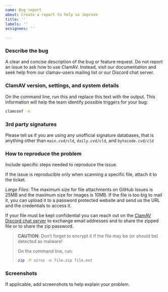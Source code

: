 ```yaml
---
name: Bug report
about: Create a report to help us improve
title: ''
labels: ''
assignees: ''

---
```


<!-- *STOP!* Please verify that the issue you're reporting is not a security issue before you continue.

Security issues must **never** be reported on GitHub Issues because GitHub Issues are public by default. A security issue, or vulnerability, may be any bug that represents a threat to the security of the ClamAV users or any issue that a malicious person could use to cause a Denial of Service (DoS) attack on a network service running ClamAV, such as a mail filter or file upload scanner.

**If you are unsure if your bug is a security issue, please report it as a security issue.** Read [our Security Policy](https://github.com/Cisco-Talos/clamav/security/policy) to find security issue reporting instructions. -->

### Describe the bug

A clear and concise description of the bug or feature request. Do not report an issue to ask how to use ClamAV. Instead, visit our documentation and seek help from our clamav-users mailing list or our Discord chat server.

### ClamAV version, settings, and system details

On the command line, run this and replace this text with the output. This information will help the team identify possible triggers for your bug:
```bash
clamconf -n
```

### 3rd party signatures

Please tell us if you are using any unofficial signature databases, that is anything other than `main.cvd/cld`, `daily.cvd/cld`, and `bytecode.cvd/cld`

### How to reproduce the problem

Include specific steps needed to reproduce the issue.

If the issue is reproducible only when scanning a specific file, attach it to the ticket.

*Large Files*: The maximum size for file attachments on GitHub Issues is 25MB and the maximum size for images is 10MB. If the file is too big to mail it, you can upload it to a password protected website and send us the URL and the credentials to access it.

If your file must be kept confidential you can reach out on the [ClamAV Discord chat server](https://discord.gg/6vNAqWnVgw) to exchange email addresses and to share the zipped file or to share the zip password.

> **CAUTION**: Don’t forget to encrypt it if the file may be (or should be) detected as malware!
>
> On the command line, run:
> ```bash
> zip -P virus -e file.zip file.ext
> ```

### Screenshots

If applicable, add screenshots to help explain your problem.
